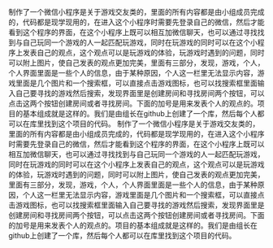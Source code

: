 制作了一个微信小程序是关于游戏交友类的，里面的所有内容都是由小组成员完成的，代码都是现学现用的，在进入这个小程序时需要先登录自己的微信，然后才能看到这个程序的界面，在这个小程序上既可以相互加微信聊天，也可以通过寻找找到与自己玩同一个游戏的人一起匹配玩游戏，同时在玩游戏的同时可以在这个小程序上发表自己的观点，这个观点可以是玩游戏的体验，玩游戏时遇到的问题，同时可以附上图片，使自己发表的观点更加完美，里面有三部分，发现，游戏，个人，个人界面里面是一些个人的信息，由于某种原因，个人这一栏里无法显示内容，游戏里面是几个图片和一个搜索框，可以直接点击游戏图标，也可以找搜索框里面输入自己要寻找的游戏然后搜索，发现界面里是创建房间和寻找房间两个按钮，可以点击这两个按钮创建房间或者寻找房间。下面的加号是用来发表个人的观点的。项目的基本组成就是这样的。我们是由组长在github上创建了一个库，然后每个人都可以在库里找到这个项目的代码。
制作了一个微信小程序是关于游戏交友类的，里面的所有内容都是由小组成员完成的，代码都是现学现用的，在进入这个小程序时需要先登录自己的微信，然后才能看到这个程序的界面，在这个小程序上既可以相互加微信聊天，也可以通过寻找找到与自己玩同一个游戏的人一起匹配玩游戏，同时在玩游戏的同时可以在这个小程序上发表自己的观点，这个观点可以是玩游戏的体验，玩游戏时遇到的问题，同时可以附上图片，使自己发表的观点更加完美，里面有三部分，发现，游戏，个人，个人界面里面是一些个人的信息，由于某种原因，个人这一栏里无法显示内容，游戏里面是几个图片和一个搜索框，可以直接点击游戏图标，也可以找搜索框里面输入自己要寻找的游戏然后搜索，发现界面里是创建房间和寻找房间两个按钮，可以点击这两个按钮创建房间或者寻找房间。下面的加号是用来发表个人的观点的。项目的基本组成就是这样的。我们是由组长在github上创建了一个库，然后每个人都可以在库里找到这个项目的代码。
